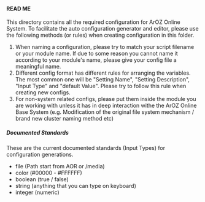 #### READ ME
This directory contains all the required configuration for ArOZ Online System.
To facilitate the auto configuration generator and editor, please use the following methods (or rules) when creating configuration in this folder.

1. When naming a configuration, please try to match your script filename or your module name. If due to some reason you cannot name it according to your module's name, please give your config file a meaningful name.
2. Different config format has different rules for arranging the variables. The most common one will be "Setting Name", "Setting Description", "Input Type" and "default Value". Please try to follow this rule when creating new configs.
3. For non-system related configs, please put them inside the module you are working with unless it has in deep interaction withe the ArOZ Online Base System (e.g. Modification of the original file system mechanism / brand new cluster naming method etc)

##### Documented Standards
These are the current documented standards (Input Types) for configuration generations.

- file (Path start from AOR or /media)
- color (#00000 - #FFFFFF)
- boolean (true / false)
- string (anything that you can type on keyboard)
- integer (numeric)
